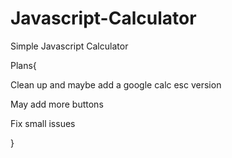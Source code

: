 # Javascript-Calculator

Simple Javascript Calculator 

Plans{

  Clean up and maybe add a google calc esc version
  
  May add more buttons
  
  Fix small issues

}
